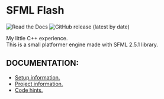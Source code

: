  # SFML Flash
 ![Read the Docs](https://img.shields.io/readthedocs/docs)
 ![GitHub release (latest by date)](https://img.shields.io/github/v/release/bwormguy/flash)  

  My little C++ experience.  
  This is a small platformer engine made with SFML 2.5.1 library.


 ## DOCUMENTATION:
 * [Setup information.](docs/AppStart.md)
 * [Project information.](docs/ProjectInfo.md)
 * [Code hints.](docs/code-hints/CodeHints.md)
